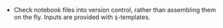 - Check notebook files into version control, rather than assembling them on the fly. Inputs are provided with `$`-templates.
